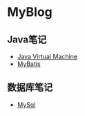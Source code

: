 # MyBlog

## Java笔记

- [Java Virtual Machine](https://github.com/ZQ0815/MyBlog/tree/master/Java%20Virtual%20Machine/Java虚拟机内存结构.md)
- [MyBatis](https://github.com/ZQ0815/MyBlog/tree/master/MyBatis/MyBatis.md)
## 数据库笔记
- [MySql](https://github.com/ZQ0815/MyBlog/tree/master/MySql/Mysql.md)